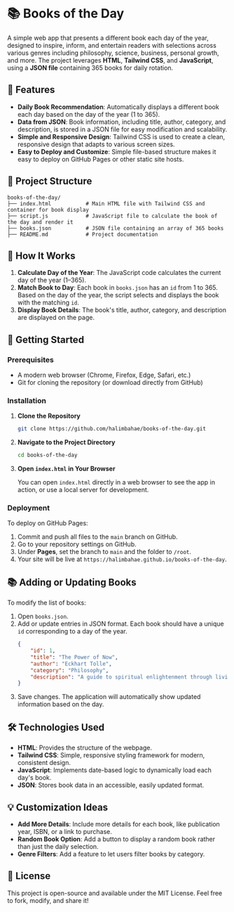 # 📚 Books of the Day

A simple web app that presents a different book each day of the year, designed to inspire, inform, and entertain readers with selections across various genres including philosophy, science, business, personal growth, and more. The project leverages **HTML**, **Tailwind CSS**, and **JavaScript**, using a **JSON file** containing 365 books for daily rotation.

## 🎉 Features

- **Daily Book Recommendation**: Automatically displays a different book each day based on the day of the year (1 to 365).
- **Data from JSON**: Book information, including title, author, category, and description, is stored in a JSON file for easy modification and scalability.
- **Simple and Responsive Design**: Tailwind CSS is used to create a clean, responsive design that adapts to various screen sizes.
- **Easy to Deploy and Customize**: Simple file-based structure makes it easy to deploy on GitHub Pages or other static site hosts.

## 📁 Project Structure

```
books-of-the-day/
├── index.html           # Main HTML file with Tailwind CSS and container for book display
├── script.js            # JavaScript file to calculate the book of the day and render it
├── books.json           # JSON file containing an array of 365 books
├── README.md            # Project documentation
```

## 📖 How It Works

1. **Calculate Day of the Year**: The JavaScript code calculates the current day of the year (1–365).
2. **Match Book to Day**: Each book in `books.json` has an `id` from 1 to 365. Based on the day of the year, the script selects and displays the book with the matching `id`.
3. **Display Book Details**: The book's title, author, category, and description are displayed on the page.

## 🚀 Getting Started

### Prerequisites

- A modern web browser (Chrome, Firefox, Edge, Safari, etc.)
- Git for cloning the repository (or download directly from GitHub)

### Installation

1. **Clone the Repository**

   ```bash
   git clone https://github.com/halimbahae/books-of-the-day.git
   ```

2. **Navigate to the Project Directory**

   ```bash
   cd books-of-the-day
   ```

3. **Open `index.html` in Your Browser**

   You can open `index.html` directly in a web browser to see the app in action, or use a local server for development.

### Deployment

To deploy on GitHub Pages:

1. Commit and push all files to the `main` branch on GitHub.
2. Go to your repository settings on GitHub.
3. Under **Pages**, set the branch to `main` and the folder to `/root`.
4. Your site will be live at `https://halimbahae.github.io/books-of-the-day`.

## 📚 Adding or Updating Books

To modify the list of books:

1. Open `books.json`.
2. Add or update entries in JSON format. Each book should have a unique `id` corresponding to a day of the year.
   ```json
   {
       "id": 1,
       "title": "The Power of Now",
       "author": "Eckhart Tolle",
       "category": "Philosophy",
       "description": "A guide to spiritual enlightenment through living in the present."
   }
   ```
3. Save changes. The application will automatically show updated information based on the day.

## 🛠 Technologies Used

- **HTML**: Provides the structure of the webpage.
- **Tailwind CSS**: Simple, responsive styling framework for modern, consistent design.
- **JavaScript**: Implements date-based logic to dynamically load each day's book.
- **JSON**: Stores book data in an accessible, easily updated format.

## 💡 Customization Ideas

- **Add More Details**: Include more details for each book, like publication year, ISBN, or a link to purchase.
- **Random Book Option**: Add a button to display a random book rather than just the daily selection.
- **Genre Filters**: Add a feature to let users filter books by category.

## 📜 License

This project is open-source and available under the MIT License. Feel free to fork, modify, and share it!
